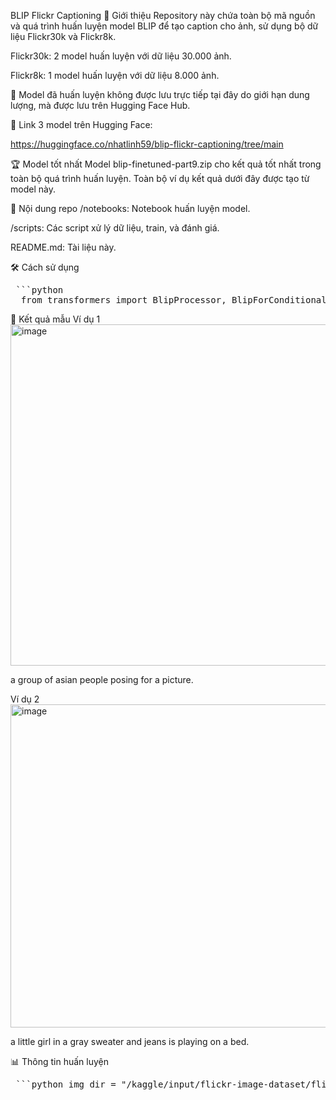 BLIP Flickr Captioning
📌 Giới thiệu
Repository này chứa toàn bộ mã nguồn và quá trình huấn luyện model BLIP để tạo caption cho ảnh, sử dụng bộ dữ liệu Flickr30k và Flickr8k.

Flickr30k: 2 model huấn luyện với dữ liệu 30.000 ảnh.

Flickr8k: 1 model huấn luyện với dữ liệu 8.000 ảnh.

📂 Model đã huấn luyện không được lưu trực tiếp tại đây do giới hạn dung lượng, mà được lưu trên Hugging Face Hub.

🔗 Link 3 model trên Hugging Face:

https://huggingface.co/nhatlinh59/blip-flickr-captioning/tree/main

🏆 Model tốt nhất
Model blip-finetuned-part9.zip cho kết quả tốt nhất trong toàn bộ quá trình huấn luyện.
Toàn bộ ví dụ kết quả dưới đây được tạo từ model này.

📂 Nội dung repo
/notebooks: Notebook huấn luyện model.

/scripts: Các script xử lý dữ liệu, train, và đánh giá.

README.md: Tài liệu này.

🛠 Cách sử dụng

<pre> ```python 
  from transformers import BlipProcessor, BlipForConditionalGeneration from PIL import Image import requests processor = BlipProcessor.from_pretrained("nhatlinh59/blip-finetuned-part9") model = BlipForConditionalGeneration.from_pretrained("nhatlinh59/blip-finetuned-part9") img_url = "https://example.com/sample.jpg" image = Image.open(requests.get(img_url, stream=True).raw) inputs = processor(images=image, return_tensors="pt") out = model.generate(**inputs) caption = processor.decode(out[0], skip_special_tokens=True) print(caption) ``` </pre>

📸 Kết quả mẫu
Ví dụ 1
<img width="1054" height="546" alt="image" src="https://github.com/user-attachments/assets/cb806f81-0dd2-4c76-a1a6-c49aa1b5d475" />

a group of asian people posing for a picture.

Ví dụ 2
<img width="621" height="517" alt="image" src="https://github.com/user-attachments/assets/9b9e4fe3-c184-4c72-a313-fcc047a5c95d" />

a little girl in a gray sweater and jeans is playing on a bed.

📊 Thông tin huấn luyện
<pre> ```python img_dir = "/kaggle/input/flickr-image-dataset/flickr30k_images/flickr30k_images" batch_size = 4 epoch_per_part = 1 for i in range(num_parts): print(f"\n Huấn luyện phần {i}") dataset = Flickr30kDataset(f"splits/train_part_{i}.csv", img_dir, processor) dataloader = DataLoader(dataset, batch_size=batch_size, shuffle=True, num_workers=2) model.train() for epoch in range(epoch_per_part): loop = tqdm(dataloader) for batch in loop: input_ids = batch["input_ids"].to(device) attention_mask = batch["attention_mask"].to(device) pixel_values = batch["pixel_values"].to(device) labels = input_ids.clone() outputs = model(pixel_values=pixel_values, input_ids=input_ids, attention_mask=attention_mask, labels=labels) loss = outputs.loss loss.backward() optimizer.step() optimizer.zero_grad() loop.set_description(f"Part {i}") loop.set_postfix(loss=loss.item()) # Lưu path = f"/kaggle/working/blip-finetuned-part{i}" model.save_pretrained(path) processor.save_pretrained(path) print(f" Đã lưu tại: {path}") ``` </pre>
